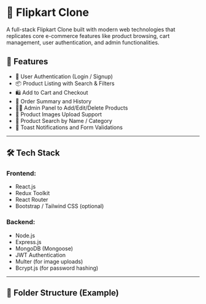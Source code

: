 # 🛒 Flipkart Clone

A full-stack Flipkart Clone built with modern web technologies that replicates core e-commerce features like product browsing, cart management, user authentication, and admin functionalities.

## 🚀 Features

- 🔐 User Authentication (Login / Signup)
- 📦 Product Listing with Search & Filters
- 🛍️ Add to Cart and Checkout
- 🧾 Order Summary and History
- 🧑‍💼 Admin Panel to Add/Edit/Delete Products
- 📸 Product Images Upload Support
- 🔎 Product Search by Name / Category
- 💬 Toast Notifications and Form Validations

---

## 🛠️ Tech Stack

### Frontend:
- React.js
- Redux Toolkit
- React Router
- Bootstrap / Tailwind CSS (optional)

### Backend:
- Node.js
- Express.js
- MongoDB (Mongoose)
- JWT Authentication
- Multer (for image uploads)
- Bcrypt.js (for password hashing)

---

## 📁 Folder Structure (Example)

